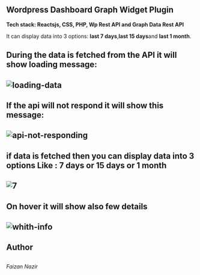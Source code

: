 <h2>Wordpress Dashboard Graph Widget Plugin </h2>

<p><b>Tech stack: Reactsjs, CSS, PHP, Wp Rest API and Graph Data Rest API</b></p>

It can display data into 3 options: <b>last 7 days</b>,<b>last 15 days</b>and <b>last 1 month</b>.

<h2>During the data is fetched from the API it will show loading message:<h2>
<img src="https://i.ibb.co/qyJvJfz/loading-data.png" alt="loading-data" border="0"/>

<h2>If the api will not respond it will show this message:<h2>
<img src="https://i.ibb.co/ssMwQQ2/api-not-responding.png" alt="api-not-responding" border="0">

<h2>if data is fetched then you can display data into 3 options Like : 7 days or 15 days or 1 month<h2>
<img src="https://i.ibb.co/sJXQsNV/7.png" alt="7" border="0">

<h2>On hover it will show also few details<h2>
<img src="https://i.ibb.co/ZLh1Hp1/whith-info.png" alt="whith-info" border="0">

<h2>Author<h2>
<h6>Faizan Nazir<h6>
